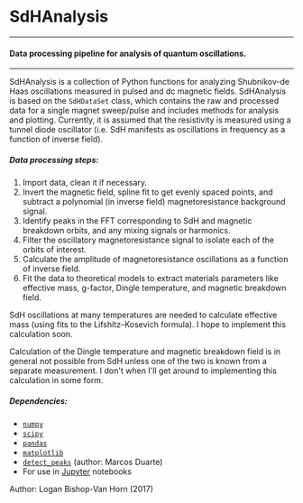 # SdHAnalysis
___________________________________________
#### Data processing pipeline for analysis of quantum oscillations.
-----------------------
SdHAnalysis is a collection of Python functions for analyzing Shubnikov-de Haas oscillations measured in pulsed and dc magnetic fields. SdHAnalysis is based on the `SdHDataSet` class, which contains the raw and processed data for a single magnet sweep/pulse and includes methods for analysis and plotting. Currently, it is assumed that the resistivity is measured using a tunnel diode oscillator (i.e. SdH manifests as oscillations in frequency as a function of inverse field).
##### Data processing steps:
1. Import data, clean it if necessary.
2. Invert the magnetic field, spline fit to get evenly spaced points, and subtract a polynomial (in inverse field) magnetoresistance background signal.
3. Identify peaks in the FFT corresponding to SdH and magnetic breakdown orbits, and any mixing signals or harmonics.
4. Filter the oscillatory magnetoresistance signal to isolate each of the orbits of interest.
5. Calculate the amplitude of magnetoresistance oscillations as a function of inverse field.
6. Fit the data to theoretical models to extract materials parameters like effective mass, g-factor, Dingle temperature, and magnetic breakdown field.

SdH oscillations at many temperatures are needed to calculate effective mass (using fits to the Lifshitz–Kosevich formula). I hope to implement this calculation soon.

Calculation of the Dingle temperature and magnetic breakdown field is in general not possible from SdH unless one of the two is known from a separate measurement. I don't when I'll get around to implementing this calculation in some form.
##### Dependencies:
- [`numpy`](http://www.numpy.org)
- [`scipy`](https://www.scipy.org)
- [`pandas`](http://pandas.pydata.org)
- [`matplotlib`](http://matplotlib.org)
- [`detect_peaks`](https://github.com/demotu/BMC/blob/master/functions/detect_peaks.py) (author: Marcos Duarte)
- For use in [Jupyter](http://jupyter.org) notebooks

Author: Logan Bishop-Van Horn (2017)